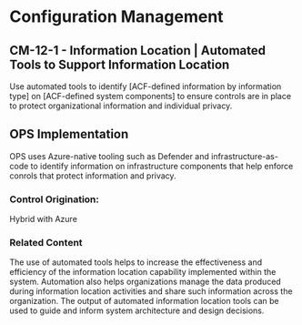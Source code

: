 # Configuration Management
## CM-12-1 - Information Location | Automated Tools to Support Information Location

Use automated tools to identify [ACF-defined information by information type] on [ACF-defined system components] to ensure controls are in place to protect organizational information and individual privacy.

## OPS Implementation

OPS uses Azure-native tooling such as Defender and infrastructure-as-code to identify information on infrastructure components that help enforce conrols that protect information and privacy.

### Control Origination:

Hybrid with Azure

### Related Content

The use of automated tools helps to increase the effectiveness and efficiency of the information location capability implemented within the system. Automation also helps organizations manage the data produced during information location activities and share such information across the organization. The output of automated information location tools can be used to guide and inform system architecture and design decisions.
